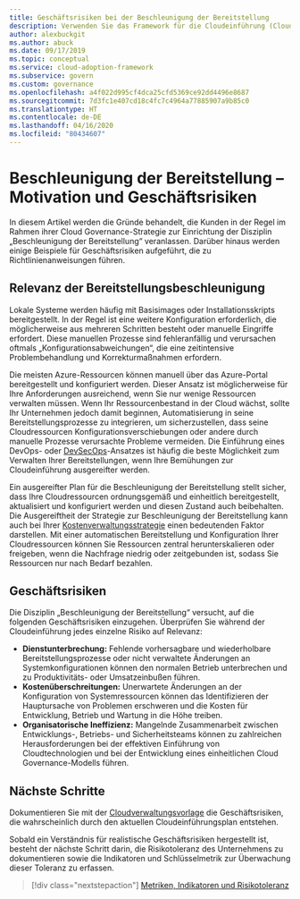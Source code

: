 ```yaml
---
title: Geschäftsrisiken bei der Beschleunigung der Bereitstellung
description: Verwenden Sie das Framework für die Cloudeinführung (Cloud Adoption Framework) für Azure, um sich über Geschäftsrisiken der Disziplin „Beschleunigung der Bereitstellung“ zu informieren, die in der Governancestrategie verwendet werden kann.
author: alexbuckgit
ms.author: abuck
ms.date: 09/17/2019
ms.topic: conceptual
ms.service: cloud-adoption-framework
ms.subservice: govern
ms.custom: governance
ms.openlocfilehash: a4f022d995cf4dca25cfd5369ce92dd4496e8687
ms.sourcegitcommit: 7d3fc1e407cd18c4fc7c4964a77885907a9b85c0
ms.translationtype: HT
ms.contentlocale: de-DE
ms.lasthandoff: 04/16/2020
ms.locfileid: "80434607"
---
```

# <a name="deployment-acceleration-motivations-and-business-risks"></a>Beschleunigung der Bereitstellung – Motivation und Geschäftsrisiken

In diesem Artikel werden die Gründe behandelt, die Kunden in der Regel im Rahmen ihrer Cloud Governance-Strategie zur Einrichtung der Disziplin „Beschleunigung der Bereitstellung“ veranlassen. Darüber hinaus werden einige Beispiele für Geschäftsrisiken aufgeführt, die zu Richtlinienanweisungen führen.

<!-- markdownlint-disable MD026 -->

## <a name="deployment-acceleration-relevancy"></a>Relevanz der Bereitstellungsbeschleunigung

Lokale Systeme werden häufig mit Basisimages oder Installationsskripts bereitgestellt. In der Regel ist eine weitere Konfiguration erforderlich, die möglicherweise aus mehreren Schritten besteht oder manuelle Eingriffe erfordert. Diese manuellen Prozesse sind fehleranfällig und verursachen oftmals „Konfigurationsabweichungen“, die eine zeitintensive Problembehandlung und Korrekturmaßnahmen erfordern.

Die meisten Azure-Ressourcen können manuell über das Azure-Portal bereitgestellt und konfiguriert werden. Dieser Ansatz ist möglicherweise für Ihre Anforderungen ausreichend, wenn Sie nur wenige Ressourcen verwalten müssen. Wenn Ihr Ressourcenbestand in der Cloud wächst, sollte Ihr Unternehmen jedoch damit beginnen, Automatisierung in seine Bereitstellungsprozesse zu integrieren, um sicherzustellen, dass seine Cloudressourcen Konfigurationsverschiebungen oder andere durch manuelle Prozesse verursachte Probleme vermeiden. Die Einführung eines DevOps- oder [DevSecOps](https://www.microsoft.com/en-us/securityengineering/devsecops)-Ansatzes ist häufig die beste Möglichkeit zum Verwalten Ihrer Bereitstellungen, wenn Ihre Bemühungen zur Cloudeinführung ausgereifter werden.

<!-- "en-us" location is required for the URL above. -->

Ein ausgereifter Plan für die Beschleunigung der Bereitstellung stellt sicher, dass Ihre Cloudressourcen ordnungsgemäß und einheitlich bereitgestellt, aktualisiert und konfiguriert werden und diesen Zustand auch beibehalten. Die Ausgereiftheit der Strategie zur Beschleunigung der Bereitstellung kann auch bei Ihrer [Kostenverwaltungsstrategie](../cost-management/index.md) einen bedeutenden Faktor darstellen. Mit einer automatischen Bereitstellung und Konfiguration Ihrer Cloudressourcen können Sie Ressourcen zentral herunterskalieren oder freigeben, wenn die Nachfrage niedrig oder zeitgebunden ist, sodass Sie Ressourcen nur nach Bedarf bezahlen.

## <a name="business-risk"></a>Geschäftsrisiken

Die Disziplin „Beschleunigung der Bereitstellung“ versucht, auf die folgenden Geschäftsrisiken einzugehen. Überprüfen Sie während der Cloudeinführung jedes einzelne Risiko auf Relevanz:

- **Dienstunterbrechung:** Fehlende vorhersagbare und wiederholbare Bereitstellungsprozesse oder nicht verwaltete Änderungen an Systemkonfigurationen können den normalen Betrieb unterbrechen und zu Produktivitäts- oder Umsatzeinbußen führen.
- **Kostenüberschreitungen:** Unerwartete Änderungen an der Konfiguration von Systemressourcen können das Identifizieren der Hauptursache von Problemen erschweren und die Kosten für Entwicklung, Betrieb und Wartung in die Höhe treiben.
- **Organisatorische Ineffizienz:** Mangelnde Zusammenarbeit zwischen Entwicklungs-, Betriebs- und Sicherheitsteams können zu zahlreichen Herausforderungen bei der effektiven Einführung von Cloudtechnologien und bei der Entwicklung eines einheitlichen Cloud Governance-Modells führen.

## <a name="next-steps"></a>Nächste Schritte

Dokumentieren Sie mit der [Cloudverwaltungsvorlage](./template.md) die Geschäftsrisiken, die wahrscheinlich durch den aktuellen Cloudeinführungsplan entstehen.

Sobald ein Verständnis für realistische Geschäftsrisiken hergestellt ist, besteht der nächste Schritt darin, die Risikotoleranz des Unternehmens zu dokumentieren sowie die Indikatoren und Schlüsselmetrik zur Überwachung dieser Toleranz zu erfassen.

> [!div class="nextstepaction"]
> [Metriken, Indikatoren und Risikotoleranz](./metrics-tolerance.md)
